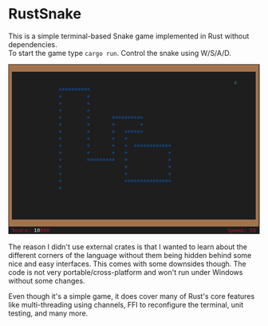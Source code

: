 # RustSnake
This is a simple terminal-based Snake game implemented in Rust without dependencies.\
To start the game type `cargo run`. Control the snake using W/S/A/D.

![Screenshot text](/media/screenshot.jpg?raw=true)

The reason I didn't use external crates is that I wanted to learn about the different corners of the language without them being hidden behind some nice and easy interfaces. This comes with some downsides though. The code is not very portable/cross-platform and won't run under Windows without some changes.

Even though it's a simple game, it does cover many of Rust's core features like multi-threading using channels, FFI to reconfigure the terminal, unit testing, and many more.
